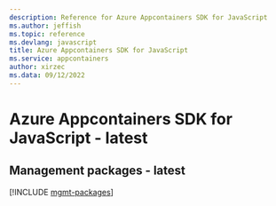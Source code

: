 ```yaml
---
description: Reference for Azure Appcontainers SDK for JavaScript
ms.author: jeffish
ms.topic: reference
ms.devlang: javascript
title: Azure Appcontainers SDK for JavaScript
ms.service: appcontainers
author: xirzec
ms.data: 09/12/2022
---
```

# Azure Appcontainers SDK for JavaScript - latest

## Management packages - latest
[!INCLUDE [mgmt-packages](appcontainers-mgmt-index.md)]
